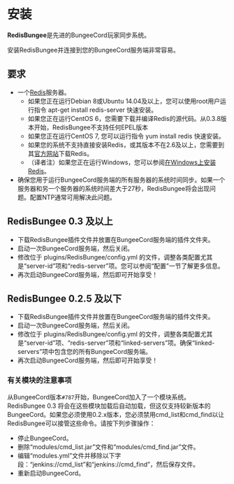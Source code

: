 # 安装

**RedisBungee**是先进的BungeeCord玩家同步系统。

安装RedisBungee并连接到您的BungeeCord服务端非常容易。

## 要求

* 一个[Redis](http://redis.io/)服务器。
  * 如果您正在运行Debian 8或Ubuntu 14.04及以上，您可以使用root用户运行指令 apt-get install redis-server 快速安装。
  * 如果您正在运行CentOS 6，您需要下载并编译Redis的源代码。从0.3.8版本开始，RedisBungee不支持任何EPEL版本
  * 如果您正在运行CentOS 7, 您可以运行指令 yum install redis 快速安装。
  * 如果您的系统不支持直接安装Redis，或其版本不在2.6及以上，您需要到其[官方网站](http://redis.io/download)下载Redis。
  * （译者注）如果您正在运行Windows，您可以参阅[在Windows上安装Redis](https://www.redis.com.cn/redis-installation/)。
* 确保您用于运行BungeeCord服务端的所有服务器的系统时间同步。如果一个服务器和另一个服务器的系统时间差大于27秒，RedisBungee将会出现问题。配置NTP通常可用解决此问题。

## RedisBungee 0.3 及以上

* 下载RedisBungee插件文件并放置在BungeeCord服务端的插件文件夹。
* 启动一次BungeeCord服务端，然后关闭。
* 修改位于 plugins/RedisBungee/config.yml 的文件，调整各类配置尤其是“server-id”项和“redis-server”项。您可以参阅“配置”一节了解更多信息。
* 再次启动BungeeCord服务端，然后即可开始享受！

## RedisBungee 0.2.5 及以下

* 下载RedisBungee插件文件并放置在BungeeCord服务端的插件文件夹。
* 启动一次BungeeCord服务端，然后关闭。
* 修改位于 plugins/RedisBungee/config.yml 的文件，调整各类配置尤其是“server-id”项、“redis-server”项和“linked-servers”项。确保“linked-servers”项中包含您的所有BungeeCord服务端。
* 再次启动BungeeCord服务端，然后即可开始享受！

### 有关模块的注意事项

从BungeeCord版本`#787`开始，BungeeCord加入了一个模块系统。RedisBungee 0.3 将会在这些模块加载后自动加载，但这仅支持较新版本的BungeeCord。如果您必须使用0.2.x版本，您必须禁用cmd\_list和cmd\_find以让RedisBungee可以接管这些命令。请按下列步骤操作：

* 停止BungeeCord。
* 删除“modules/cmd\_list.jar”文件和“modules/cmd\_find.jar”文件。
* 编辑“modules.yml”文件并移除以下字段：“jenkins://cmd\_list”和“jenkins://cmd\_find”，然后保存文件。
* 重新启动BungeeCord。


